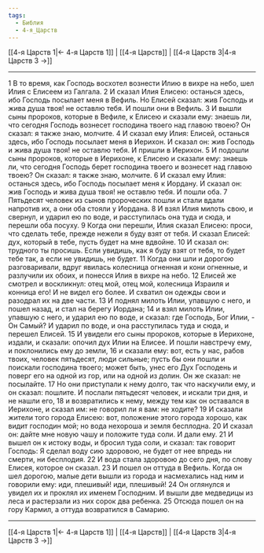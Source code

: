 ```yaml
---
tags:
  - Библия
  - 4-я_Царств
---
```

[[4-я Царств 1|← 4-я Царств 1]] | [[4-я Царств]] | [[4-я Царств 3|4-я Царств 3 →]]

---
1 В то время, как Господь восхотел вознести Илию в вихре на небо, шел Илия с Елисеем из Галгала.
2 И сказал Илия Елисею: останься здесь, ибо Господь посылает меня в Вефиль. Но Елисей сказал: жив Господь и жива душа твоя! не оставлю тебя. И пошли они в Вефиль.
3 И вышли сыны пророков, которые в Вефиле, к Елисею и сказали ему: знаешь ли, что сегодня Господь вознесет господина твоего над главою твоею? Он сказал: я также знаю, молчите.
4 И сказал ему Илия: Елисей, останься здесь, ибо Господь посылает меня в Иерихон. И сказал он: жив Господь и жива душа твоя! не оставлю тебя. И пришли в Иерихон.
5 И подошли сыны пророков, которые в Иерихоне, к Елисею и сказали ему: знаешь ли, что сегодня Господь берет господина твоего и вознесет над главою твоею? Он сказал: я также знаю, молчите.
6 И сказал ему Илия: останься здесь, ибо Господь посылает меня к Иордану. И сказал он: жив Господь и жива душа твоя! не оставлю тебя. И пошли оба.
7 Пятьдесят человек из сынов пророческих пошли и стали вдали напротив их, а они оба стояли у Иордана.
8 И взял Илия милоть свою, и свернул, и ударил ею по воде, и расступилась она туда и сюда, и перешли оба посуху.
9 Когда они перешли, Илия сказал Елисею: проси, что сделать тебе, прежде нежели я буду взят от тебя. И сказал Елисей: дух, который в тебе, пусть будет на мне вдвойне.
10 И сказал он: трудного ты просишь. Если увидишь, как я буду взят от тебя, то будет тебе так, а если не увидишь, не будет.
11 Когда они шли и дорогою разговаривали, вдруг явилась колесница огненная и кони огненные, и разлучили их обоих, и понесся Илия в вихре на небо.
12 Елисей же смотрел и воскликнул: отец мой, отец мой, колесница Израиля и конница его! И не видел его более. И схватил он одежды свои и разодрал их на две части.
13 И поднял милоть Илии, упавшую с него, и пошел назад, и стал на берегу Иордана;
14 и взял милоть Илии, упавшую с него, и ударил ею по воде, и сказал: где Господь, Бог Илии, - Он Самый? И ударил по воде, и она расступилась туда и сюда, и перешел Елисей.
15 И увидели его сыны пророков, которые в Иерихоне, издали, и сказали: опочил дух Илии на Елисее. И пошли навстречу ему, и поклонились ему до земли,
16 и сказали ему: вот, есть у нас, рабов твоих, человек пятьдесят, люди сильные; пусть бы они пошли и поискали господина твоего; может быть, унес его Дух Господень и поверг его на одной из гор, или на одной из долин. Он же сказал: не посылайте.
17 Но они приступали к нему долго, так что наскучили ему, и он сказал: пошлите. И послали пятьдесят человек, и искали три дня, и не нашли его,
18 и возвратились к нему, между тем как он оставался в Иерихоне, и сказал им: не говорил ли я вам: не ходите?
19 И сказали жители того города Елисею: вот, положение этого города хорошо, как видит господин мой; но вода нехороша и земля бесплодна.
20 И сказал он: дайте мне новую чашу и положите туда соли. И дали ему.
21 И вышел он к истоку воды, и бросил туда соли, и сказал: так говорит Господь: Я сделал воду сию здоровою, не будет от нее впредь ни смерти, ни бесплодия.
22 И вода стала здоровою до сего дня, по слову Елисея, которое он сказал.
23 И пошел он оттуда в Вефиль. Когда он шел дорогою, малые дети вышли из города и насмехались над ним и говорили ему: иди, плешивый! иди, плешивый!
24 Он оглянулся и увидел их и проклял их именем Господним. И вышли две медведицы из леса и растерзали из них сорок два ребенка.
25 Отсюда пошел он на гору Кармил, а оттуда возвратился в Самарию.

---
[[4-я Царств 1|← 4-я Царств 1]] | [[4-я Царств]] | [[4-я Царств 3|4-я Царств 3 →]]